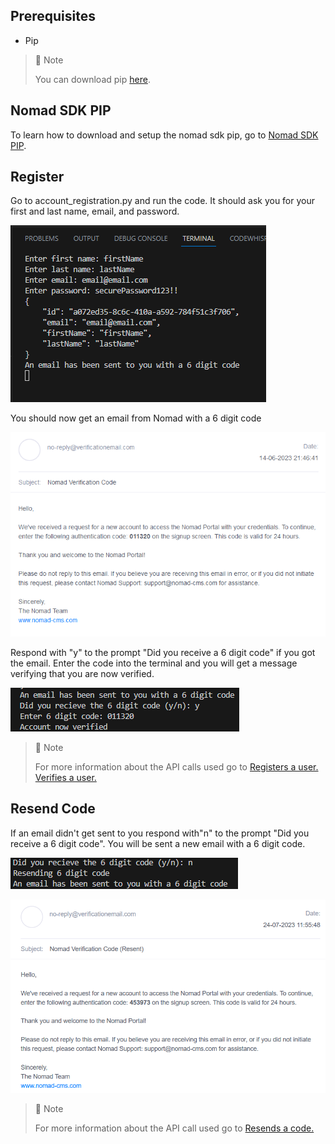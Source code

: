 ## Prerequisites

- Pip

> 📘 Note
> 
> You can download pip [here](https://pip.pypa.io/en/stable/installation/).

## Nomad SDK PIP

To learn how to download and setup the nomad sdk pip, go to [Nomad SDK PIP](doc:nomad-sdk-pip).

## Register

Go to account_registration.py and run the code. It should ask you for your first and last name, email, and password.

![](images/register.png)

You should now get an email from Nomad with a 6 digit code

![](images/register-email.png)

Respond with "y" to the prompt "Did you receive a 6 digit code" if you got the email. Enter the code into the terminal and you will get a message verifying that you are now verified.

![](images/verify.png)

> 📘 Note
> 
> For more information about the API calls used go to [Registers a user.](ref:register-1) [Verifies a user.](ref:verify-1)

## Resend Code

If an email didn't get sent to you respond with"n" to the prompt "Did you receive a 6 digit code". You will be sent a new email with a 6 digit code.

![](images/resend-code.png)

![](images/resend-code-email.png)

> 📘 Note
> 
> For more information about the API call used go to [Resends a code.](ref:resendcode)